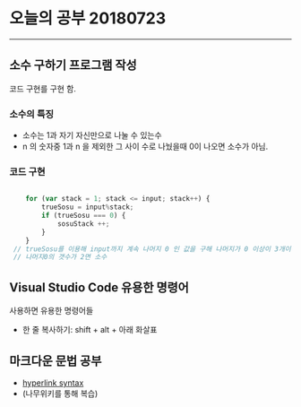  # 오늘의 공부 20180723

---

## 소수 구하기 프로그램 작성
코드 구현를 구현 함.  
### 소수의 특징
- 소수는 1과 자기 자신만으로 나눌 수 있는수
- n 의 숫자중 1과 n 을 제외한 그 사이 수로 나눴을때 0이 나오면 소수가 아님.

### 코드 구현
~~~js 

    for (var stack = 1; stack <= input; stack++) {
        trueSosu = input%stack;
        if (trueSosu === 0) {
            sosuStack ++;                
        }
    }
 // trueSosu를 이용해 input까지 계속 나머지 0 인 값을 구해 나머지가 0 이상이 3개이상이면 소수가 아니라고 판별
 // 나머지0의 갯수가 2면 소수
~~~

## Visual Studio Code 유용한 명령어
사용하면 유용한 명령어들
- 한 줄 복사하기: shift + alt + 아래 화살표

## 마크다운 문법 공부
- [hyperlink syntax](https://namu.wiki/w/%EB%A7%88%ED%81%AC%EB%8B%A4%EC%9A%B4)
- (나무위키를 통해 복습)

